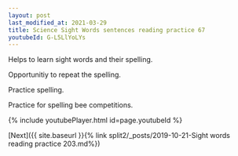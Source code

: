 ```yaml
---
layout: post
last_modified_at: 2021-03-29
title: Science Sight Words sentences reading practice 67
youtubeId: G-L5LlYoLYs
---
```

 
 
Helps to learn sight words and their spelling.

Opportunitiy to repeat the spelling. 

Practice spelling. 
 
Practice for spelling bee competitions. 
 
{% include youtubePlayer.html id=page.youtubeId %}
 
 

[Next]({{ site.baseurl }}{% link  split2/_posts/2019-10-21-Sight words reading practice 203.md%})
 
